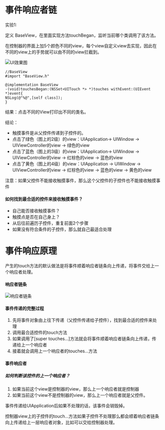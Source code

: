 # 事件响应者链

实验1:

定义 BaseView，在里面实现方法touchBegan，监听当前哪个类调用了该方法。

在控制器的界面上加5个颜色不同的view，每个view自定义view去实现，因此在不同的view上的手势就可以由不同的view拦截到。



![UI效果图](https://fantasticlbp.gitbooks.io/knowledge-kit/assets/Simulator%20Screen%20Shot%20-%20iPhone%206s%20Plus%20-%202017-10-11%20at%2010.14.37.png)

```
//BaseView
#import "BaseView.h"

@implementation BaseView
-(void)touchesBegan:(NSSet<UITouch *> *)touches withEvent:(UIEvent *)event{
NSLog(@"%@",[self class]);
}
```

结果：点击不同的View打印出不同的类名。

结论：

* 触摸事件是从父控件传递到子控件的。
* 点击了绿色（图上的2级）的view：UIApplication-&gt; UIWindow -&gt; UIViewController的view -&gt; 绿色的view
* 点击了蓝色（图上的3级）的view：UIApplication-&gt; UIWindow -&gt; UIViewController的view -&gt; 红棕色的view -&gt; 蓝色的view
* 点击了黄色（图上的4级）的view：UIApplication -&gt; UIWindow -&gt; UIViewController的view -&gt; 红棕色的view -&gt; 蓝色的view -&gt; 黄色的view

注意：如果父控件不能接收触摸事件，那么这个父控件的子控件也不能接收触摸事件

#### 如何找到最合适的控件来接收触摸事件？

* 自己能否接收触摸事件？
* 触摸点是否在自己身上？
* 从后往前遍历子控件，重复前面2个步骤
* 如果没有符合条件的子控件，那么就自己最适合处理


# 事件响应原理

产生的touch方法的默认做法是将事件顺着响应者链条向上传递，将事件交给上一个响应者处理。

#### 响应者链条

![响应者链条](https://fantasticlbp.gitbooks.io/knowledge-kit/assets/响应者链条.png)

#### 事件传递的完整过程

1. 先将事件对象由上往下传递（父控件传递给子控件），找到最合适的控件来处理
2. 调用最合适控件的touch方法
3. 如果调用了\[super touches...\]方法就会将事件顺着响应者链条向上传递，传递给上一个响应者
4. 接着就会调用上一个响应者的touches...方法

#### 事件响应者

##### 如何判断该控件的上一个响应者？

1. 如果当前这个view是控制器的view，那么上一个响应者就是控制器
2. 如果当前这个view不是控制器的view，那么上一个响应者就是父控件。

事件传递给UIApplication后如果不处理的话，该事件会销毁掉。

控制器view上的子控件的touch...方法如果子控件不处理那么都会顺着响应者链条向上传递给上一层响应者对象，比如可以交给控制器处理。



